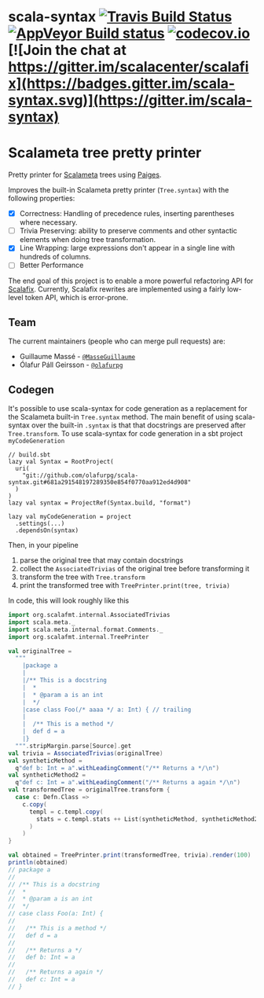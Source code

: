 scala-syntax
[![Travis Build Status](https://travis-ci.org/scalacenter/scala-syntax.svg?branch=master)](https://travis-ci.org/scalacenter/scala-syntax)
[![AppVeyor Build status](https://ci.appveyor.com/api/projects/status/ys1uejcy2y2tgamf/branch/master?svg=true)](https://ci.appveyor.com/project/scalacenter/scala-syntax/branch/master)
[![codecov.io](http://codecov.io/github/scalacenter/scala-syntax/coverage.svg?branch=master)](http://codecov.io/github/scalacenter/scala-syntax?branch=master)
[![Join the chat at https://gitter.im/scalacenter/scalafix](https://badges.gitter.im/scala-syntax.svg)](https://gitter.im/scala-syntax)
========

# Scalameta tree pretty printer

Pretty printer for [Scalameta](http://scalameta.org/) trees using [Paiges](http://github.com/typelevel/paiges).

Improves the built-in Scalameta pretty printer (`Tree.syntax`) with the following properties:

* [X] Correctness: Handling of precedence rules, inserting parentheses where necessary.
* [ ] Trivia Preserving: ability to preserve comments and other syntactic elements when doing tree transformation.
* [X] Line Wrapping: large expressions don't appear in a single line with hundreds of columns.
* [ ] Better Performance

The end goal of this project is to enable a more powerful refactoring API for [Scalafix](https://scalacenter.github.io/scalafix/).
Currently, Scalafix rewrites are implemented using a fairly low-level token API, which is error-prone.

## Team

The current maintainers (people who can merge pull requests) are:

- Guillaume Massé - [`@MasseGuillaume`](https://github.com/MasseGuillaume)
- Ólafur Páll Geirsson - [`@olafurpg`](https://github.com/olafurpg)

## Codegen

It's possible to use scala-syntax for code generation as a replacement for the
Scalameta built-in `Tree.syntax` method.  The main benefit of using
scala-syntax over the built-in `.syntax` is that that docstrings are preserved
after `Tree.transform`.
To use scala-syntax for code generation in a sbt project `myCodeGeneration`

```
// build.sbt
lazy val Syntax = RootProject(
  uri(
    "git://github.com/olafurpg/scala-syntax.git#681a291548197289350e854f0770aa912ed4d908"
  )
)
lazy val syntax = ProjectRef(Syntax.build, "format")

lazy val myCodeGeneration = project
  .settings(...)
  .dependsOn(syntax)
```

Then, in your pipeline

1. parse the original tree that may contain docstrings
1. collect the `AssociatedTrivias` of the original tree before transforming it
1. transform the tree with `Tree.transform`
1. print the transformed tree with `TreePrinter.print(tree, trivia)`

In code, this will look roughly like this
```scala
import org.scalafmt.internal.AssociatedTrivias
import scala.meta._
import scala.meta.internal.format.Comments._
import org.scalafmt.internal.TreePrinter

val originalTree =
  """
    |package a
    |
    |/** This is a docstring
    |  *
    |  * @param a is an int
    |  */
    |case class Foo(/* aaaa */ a: Int) { // trailing
    |
    |  /** This is a method */
    |  def d = a
    |}
  """.stripMargin.parse[Source].get
val trivia = AssociatedTrivias(originalTree)
val syntheticMethod =
  q"def b: Int = a".withLeadingComment("/** Returns a */\n")
val syntheticMethod2 =
  q"def c: Int = a".withLeadingComment("/** Returns a again */\n")
val transformedTree = originalTree.transform {
  case c: Defn.Class =>
    c.copy(
      templ = c.templ.copy(
        stats = c.templ.stats ++ List(syntheticMethod, syntheticMethod2)
      )
    )
}

val obtained = TreePrinter.print(transformedTree, trivia).render(100)
println(obtained)
// package a
//
// /** This is a docstring
//  *
//  * @param a is an int
//  */
// case class Foo(a: Int) {
//
//   /** This is a method */
//   def d = a
//
//   /** Returns a */
//   def b: Int = a
//
//   /** Returns a again */
//   def c: Int = a
// }
```
